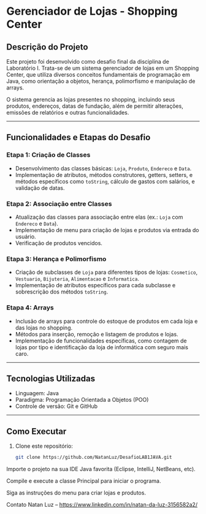 # Gerenciador de Lojas - Shopping Center

## Descrição do Projeto

Este projeto foi desenvolvido como desafio final da disciplina de Laboratório I. Trata-se de um sistema gerenciador de lojas em um Shopping Center, que utiliza diversos conceitos fundamentais de programação em Java, como orientação a objetos, herança, polimorfismo e manipulação de arrays.

O sistema gerencia as lojas presentes no shopping, incluindo seus produtos, endereços, datas de fundação, além de permitir alterações, emissões de relatórios e outras funcionalidades.

---

## Funcionalidades e Etapas do Desafio

### Etapa 1: Criação de Classes
- Desenvolvimento das classes básicas: `Loja`, `Produto`, `Endereco` e `Data`.
- Implementação de atributos, métodos construtores, getters, setters, e métodos específicos como `toString`, cálculo de gastos com salários, e validação de datas.

### Etapa 2: Associação entre Classes
- Atualização das classes para associação entre elas (ex.: `Loja` com `Endereco` e `Data`).
- Implementação de menu para criação de lojas e produtos via entrada do usuário.
- Verificação de produtos vencidos.

### Etapa 3: Herança e Polimorfismo
- Criação de subclasses de `Loja` para diferentes tipos de lojas: `Cosmetico`, `Vestuario`, `Bijuteria`, `Alimentacao` e `Informatica`.
- Implementação de atributos específicos para cada subclasse e sobrescrição dos métodos `toString`.

### Etapa 4: Arrays
- Inclusão de arrays para controle do estoque de produtos em cada loja e das lojas no shopping.
- Métodos para inserção, remoção e listagem de produtos e lojas.
- Implementação de funcionalidades específicas, como contagem de lojas por tipo e identificação da loja de informática com seguro mais caro.

---

## Tecnologias Utilizadas

- Linguagem: Java
- Paradigma: Programação Orientada a Objetos (POO)
- Controle de versão: Git e GitHub

---

## Como Executar

1. Clone este repositório:
   ```bash
   git clone https://github.com/NatanLuz/DesafioLAB1JAVA.git


Importe o projeto na sua IDE Java favorita (Eclipse, IntelliJ, NetBeans, etc).

Compile e execute a classe Principal para iniciar o programa.

Siga as instruções do menu para criar lojas e produtos.

Contato
Natan Luz – https://www.linkedin.com/in/natan-da-luz-3156582a2/
